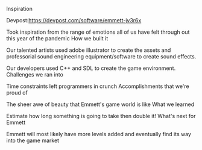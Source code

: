 
Inspiration

Devpost:https://devpost.com/software/emmett-jv3r6x

Took inspiration from the range of emotions all of us have felt through out this year of the pandemic
How we built it

Our talented artists used adobe illustrator to create the assets and professorial sound engineering equipment/software to create sound effects.

Our developers used C++ and SDL to create the game environment.
Challenges we ran into

Time constraints left programmers in crunch
Accomplishments that we're proud of

The sheer awe of beauty that Emmett's game world is like
What we learned

Estimate how long something is going to take then double it!
What's next for Emmett

Emmett will most likely have more levels added and eventually find its way into the game market
